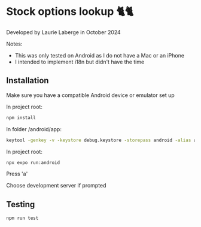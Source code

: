# Stock options lookup 🐈‍🐈‍

Developed by Laurie Laberge in October 2024

Notes: 
* This was only tested on Android as I do not have a Mac or an iPhone
* I intended to implement i18n but didn't have the time

## Installation

Make sure you have a compatible Android device or emulator set up

In project root:
```bash
npm install
```

In folder /android/app:
```bash
keytool -genkey -v -keystore debug.keystore -storepass android -alias androiddebugkey -keypass android -keyalg RSA -keysize 2048 -validity 10000
```

In project root:
```bash
npx expo run:android
```

Press 'a'

Choose development server if prompted

## Testing
```bash
npm run test
```